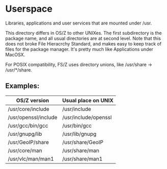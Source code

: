 Userspace
=========

Libraries, applications and user services that are mounted under /usr.

This directory differs in OS/Z to other UNIXes. The first
subdirectory is the package name, and all usual directories
are at second level. Note that this does not broke File
Hieracrchy Standard, and makes easy to keep track of files for
the package manager. It's pretty much like Applications under MacOSX.

For POSIX compatibility, FS/Z uses directory unions, like /usr/share -> /usr/*/share.

Examples:
---------

| OS/Z version | Usual place on UNIX |
| ------------ | ------------------- |
| /usr/core/include | /usr/include |
| /usr/openssl/include | /usr/include/openssl |
| /usr/gcc/bin/gcc | /usr/bin/gcc |
| /usr/gnupg/lib | /usr/lib/gnupg |
| /usr/GeoIP/share | /usr/share/GeoIP |
| /usr/core/man | /usr/share/man |
| /usr/vlc/man/man1 | /usr/share/man1 |
